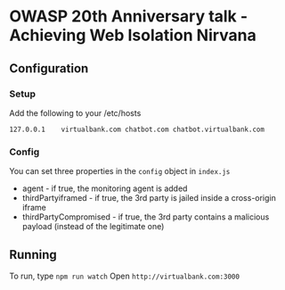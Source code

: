 # OWASP 20th Anniversary talk - Achieving Web Isolation Nirvana
## Configuration
### Setup
Add the following to your /etc/hosts
```
127.0.0.1    virtualbank.com chatbot.com chatbot.virtualbank.com
```

### Config
You can set three properties in the `config` object in `index.js`
- agent - if true, the monitoring agent is added
- thirdPartyiframed - if true, the 3rd party is jailed inside a cross-origin iframe
- thirdPartyCompromised - if true, the 3rd party contains a malicious payload (instead of the legitimate one)

## Running
To run, type `npm run watch`
Open `http://virtualbank.com:3000`
